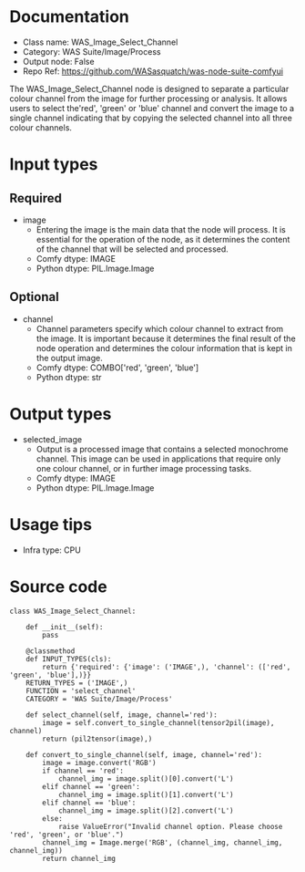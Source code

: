 # Documentation
- Class name: WAS_Image_Select_Channel
- Category: WAS Suite/Image/Process
- Output node: False
- Repo Ref: https://github.com/WASasquatch/was-node-suite-comfyui

The WAS_Image_Select_Channel node is designed to separate a particular colour channel from the image for further processing or analysis. It allows users to select the'red', 'green' or 'blue' channel and convert the image to a single channel indicating that by copying the selected channel into all three colour channels.

# Input types
## Required
- image
    - Entering the image is the main data that the node will process. It is essential for the operation of the node, as it determines the content of the channel that will be selected and processed.
    - Comfy dtype: IMAGE
    - Python dtype: PIL.Image.Image
## Optional
- channel
    - Channel parameters specify which colour channel to extract from the image. It is important because it determines the final result of the node operation and determines the colour information that is kept in the output image.
    - Comfy dtype: COMBO['red', 'green', 'blue']
    - Python dtype: str

# Output types
- selected_image
    - Output is a processed image that contains a selected monochrome channel. This image can be used in applications that require only one colour channel, or in further image processing tasks.
    - Comfy dtype: IMAGE
    - Python dtype: PIL.Image.Image

# Usage tips
- Infra type: CPU

# Source code
```
class WAS_Image_Select_Channel:

    def __init__(self):
        pass

    @classmethod
    def INPUT_TYPES(cls):
        return {'required': {'image': ('IMAGE',), 'channel': (['red', 'green', 'blue'],)}}
    RETURN_TYPES = ('IMAGE',)
    FUNCTION = 'select_channel'
    CATEGORY = 'WAS Suite/Image/Process'

    def select_channel(self, image, channel='red'):
        image = self.convert_to_single_channel(tensor2pil(image), channel)
        return (pil2tensor(image),)

    def convert_to_single_channel(self, image, channel='red'):
        image = image.convert('RGB')
        if channel == 'red':
            channel_img = image.split()[0].convert('L')
        elif channel == 'green':
            channel_img = image.split()[1].convert('L')
        elif channel == 'blue':
            channel_img = image.split()[2].convert('L')
        else:
            raise ValueError("Invalid channel option. Please choose 'red', 'green', or 'blue'.")
        channel_img = Image.merge('RGB', (channel_img, channel_img, channel_img))
        return channel_img
```